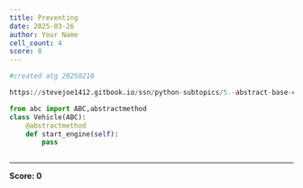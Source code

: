```yaml
---
title: Preventing
date: 2025-03-26
author: Your Name
cell_count: 4
score: 0
---
```


```python
#created atg 20250210
```


```python
https://stevejoe1412.gitbook.io/ssn/python-subtopics/5.-abstract-base-classes-abcs
```


```python
from abc import ABC,abstractmethod
class Vehicle(ABC):
    @abstractmethod
    def start_engine(self):
        pass
```


```python

```


---
**Score: 0**